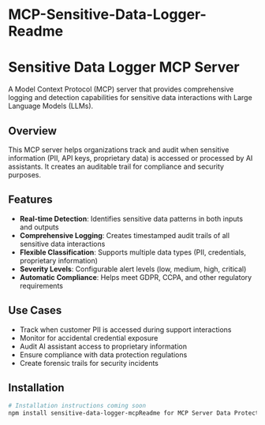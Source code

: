 # MCP-Sensitive-Data-Logger-Readme
# Sensitive Data Logger MCP Server

A Model Context Protocol (MCP) server that provides comprehensive logging and detection capabilities for sensitive data interactions with Large Language Models (LLMs).

## Overview

This MCP server helps organizations track and audit when sensitive information (PII, API keys, proprietary data) is accessed or processed by AI assistants. It creates an auditable trail for compliance and security purposes.

## Features

- **Real-time Detection**: Identifies sensitive data patterns in both inputs and outputs
- **Comprehensive Logging**: Creates timestamped audit trails of all sensitive data interactions
- **Flexible Classification**: Supports multiple data types (PII, credentials, proprietary information)
- **Severity Levels**: Configurable alert levels (low, medium, high, critical)
- **Automatic Compliance**: Helps meet GDPR, CCPA, and other regulatory requirements

## Use Cases

- Track when customer PII is accessed during support interactions
- Monitor for accidental credential exposure
- Audit AI assistant access to proprietary information
- Ensure compliance with data protection regulations
- Create forensic trails for security incidents

## Installation

```bash
# Installation instructions coming soon
npm install sensitive-data-logger-mcpReadme for MCP Server Data Protection 
